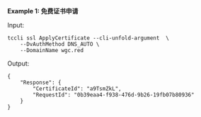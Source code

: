 **Example 1: 免费证书申请**



Input: 

```
tccli ssl ApplyCertificate --cli-unfold-argument  \
    --DvAuthMethod DNS_AUTO \
    --DomainName wgc.red
```

Output: 
```
{
    "Response": {
        "CertificateId": "a9TsmZkL",
        "RequestId": "0b39eaa4-f938-476d-9b26-19fb07b80936"
    }
}
```


